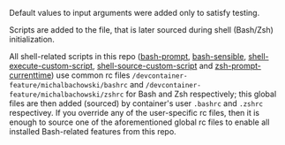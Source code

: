 Default values to input arguments were added only to satisfy testing.

Scripts are added to the file, that is later sourced during shell (Bash/Zsh) initialization.

All shell-related scripts in this repo ([bash-prompt](../bash-prompt/), [bash-sensible](../bash-sensible/), [shell-execute-custom-script](../shell-execute-custom-script/), [shell-source-custom-script](../shell-source-custom-script/) and [zsh-prompt-currenttime](../zsh-prompt-currenttime/)) use common rc files `/devcontainer-feature/michalbachowski/bashrc` and `/devcontainer-feature/michalbachowski/zshrc` for Bash and Zsh respectively; this global files are then added (sourced) by container's user `.bashrc` and `.zshrc` respectivey.
If you override any of the user-specific rc files, then it is enough to source one of the aforementioned global rc files to enable all installed Bash-related features from this repo.